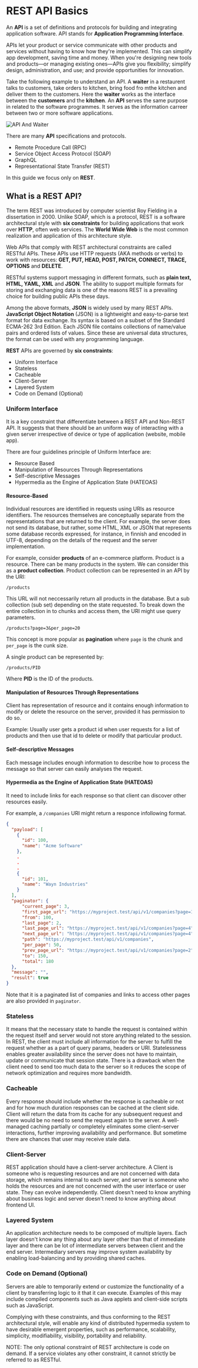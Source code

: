 # REST API Basics

An **API** is a set of definitions and protocols for building and integrating application software. API stands for **Application Programming Interface**.

APIs let your product or service communicate with other products and services without having to know how they're implemented. This can simplify app development, saving time and money. When you're designing new tools and products—or managing existing ones—APIs give you flexibility; simplify design, administration, and use; and provide opportunities for innovation.

Take the following example to understand an API. A **waiter** in a restaurent talks to customers, take orders to kitchen, bring food fro mthe kitchen and deliver them to the customers. Here the **waiter** works as the interface between the **customers** and the **kitchen**. An **API** serves the same purpose in related to the software programmes. It serves as the information carreer between two or more software applications.

![API And Waiter](../../../images/what-is-an-api.png)

There are many **API** specifications and protocols.

- Remote Procedure Call (RPC)
- Service Object Access Protocol (SOAP)
- GraphQL
- Representational State Transfer (REST)

In this guide we focus only on **REST**.

## What is a REST API?

The term REST was introduced by computer scientist Roy Fielding in a dissertation in 2000. Unlike SOAP, which is a protocol, REST is a software architectural style with **six constraints** for building applications that work over **HTTP**, often web services. The **World Wide Web** is the most common realization and application of this architecture style.

Web APIs that comply with REST architectural constraints are called RESTful APIs. These APIs use HTTP requests (AKA methods or verbs) to work with resources: **GET, PUT, HEAD, POST, PATCH, CONNECT, TRACE, OPTIONS** and **DELETE**.

RESTful systems support messaging in different formats, such as **plain text, HTML, YAML, XML** and **JSON**. The ability to support multiple formats for storing and exchanging data is one of the reasons REST is a prevailing choice for building public APIs these days.

Among the above formats, **JSON** is widely used by many REST APIs. **JavaScript Object Notation** (JSON) is a lightweight and easy-to-parse text format for data exchange. Its syntax is based on a subset of the Standard ECMA-262 3rd Edition. Each JSON file contains collections of name/value pairs and ordered lists of values. Since these are universal data structures, the format can be used with any programming language.

**REST** APIs are governed by **six constraints**:

- Uniform Interface
- Stateless
- Cacheable
- Client-Server
- Layered System
- Code on Demand (Optional)

### Uniform Interface

It is a key constraint that differentiate between a REST API and Non-REST API. It suggests that there should be an uniform way of interacting with a given server irrespective of device or type of application (website, mobile app).

There are four guidelines principle of Uniform Interface are:

- Resource Based
- Manipulation of Resources Through Representations
- Self-descriptive Messages
- Hypermedia as the Engine of Application State (HATEOAS)


#### Resource-Based

Individual resources are identified in requests using URIs as resource identifiers. The resources themselves are conceptually separate from the representations that are returned to the client. For example, the server does not send its database, but rather, some HTML, XML or JSON that represents some database records expressed, for instance, in finnish and encoded in UTF-8, depending on the details of the request and the server implementation.

For example, consider **products** of an e-commerce platform. Product is a resource. There can be many products in the system. We can consider this as a **product collection**. Product collection can be represented in an API by the URI:

```
/products
```

This URL will not neccessarily return all products in the database. But a sub collection (sub set) depending on the state requested. To break down the entire collection in to chunks and access them, the URI might use query parameters.

```
/products?page=3&per_page=20
```

This concept is more popular as **pagination** where `page` is the chunk and `per_page` is the cunk size.

A single product can be represented by:

```
/products/PID
```

Where **PID** is the ID of the products.

#### Manipulation of Resources Through Representations

Client has representation of resource and it contains enough information to modify or delete the resource on the server, provided it has permission to do so.

Example: Usually user gets a product id when user requests for a list of products and then use that id to delete or modify that particular product.

#### Self-descriptive Messages

Each message includes enough information to describe how to process the message so that server can easily analyses the request.

#### Hypermedia as the Engine of Application State (HATEOAS)

It need to include links for each response so that client can discover other resources easily.

For example, a `/companies` URI might return a responce infollowing format.


```json
{
  "payload": [
    {
      "id": 100,
      "name": "Acme Software"
    },
    .
    .
    .
    {
      "id": 101,
      "name": "Wayn Industries"
    }
  ],
  "paginator": {
      "current_page": 3,
      "first_page_url": "https://myproject.test/api/v1/companies?page=1",
      "from": 100,
      "last_page": 2,
      "last_page_url": "https://myproject.test/api/v1/companies?page=4",
      "next_page_url": "https://myproject.test/api/v1/companies?page=4",
      "path": "https://myproject.test/api/v1/companies",
      "per_page": 50,
      "prev_page_url": "https://myproject.test/api/v1/companies?page=2",
      "to": 150,
      "total": 180
  },
  "message": "",
  "result": true
}
```

Note that it is a paginated list of companies and links to access other pages are also provided in `paginator`.


### Stateless

It means that the necessary state to handle the request is contained within the request itself and server would not store anything related to the session. In REST, the client must include all information for the server to fulfill the request whether as a part of query params, headers or URI. Statelessness enables greater availability since the server does not have to maintain, update or communicate that session state. There is a drawback when the client need to send too much data to the server so it reduces the scope of network optimization and requires more bandwidth.


### Cacheable

Every response should include whether the response is cacheable or not and for how much duration responses can be cached at the client side. Client will return the data from its cache for any subsequent request and there would be no need to send the request again to the server. A well-managed caching partially or completely eliminates some client–server interactions, further improving availability and performance. But sometime there are chances that user may receive stale data.


### Client-Server

REST application should have a client-server architecture. A Client is someone who is requesting resources and are not concerned with data storage, which remains internal to each server, and server is someone who holds the resources and are not concerned with the user interface or user state. They can evolve independently. Client doesn't need to know anything about business logic and server doesn't need to know anything about frontend UI.


### Layered System

An application architecture needs to be composed of multiple layers. Each layer doesn't know any thing about any layer other than that of immediate layer and there can be lot of intermediate servers between client and the end server. Intermediary servers may improve system availability by enabling load-balancing and by providing shared caches.


### Code on Demand (Optional)

Servers are able to temporarily extend or customize the functionality of a client by transferring logic to it that it can execute. Examples of this may include compiled components such as Java applets and client-side scripts such as JavaScript.

Complying with these constraints, and thus conforming to the REST architectural style, will enable any kind of distributed hypermedia system to have desirable emergent properties, such as performance, scalability, simplicity, modifiability, visibility, portability and reliability.

NOTE: The only optional constraint of REST architecture is code on demand. If a service violates any other constraint, it cannot strictly be referred to as RESTful.
